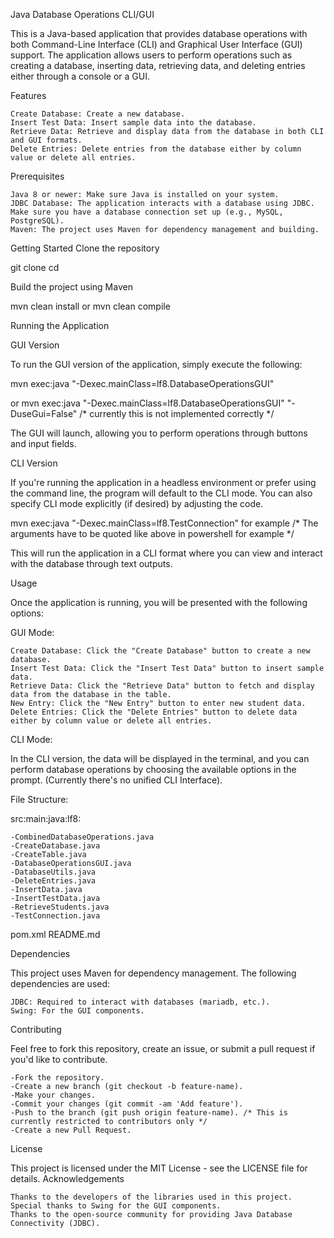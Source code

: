 Java Database Operations CLI/GUI

This is a Java-based application that provides database operations with both Command-Line Interface (CLI) and Graphical User Interface (GUI) support. The application allows users to perform operations such as creating a database, inserting data, retrieving data, and deleting entries either through a console or a GUI.

Features

    Create Database: Create a new database.
    Insert Test Data: Insert sample data into the database.
    Retrieve Data: Retrieve and display data from the database in both CLI and GUI formats.
    Delete Entries: Delete entries from the database either by column value or delete all entries.

Prerequisites

    Java 8 or newer: Make sure Java is installed on your system.
    JDBC Database: The application interacts with a database using JDBC. Make sure you have a database connection set up (e.g., MySQL, PostgreSQL).
    Maven: The project uses Maven for dependency management and building.

Getting Started
Clone the repository

git clone <repository-url>
cd <project-directory>

Build the project using Maven

mvn clean install or mvn clean compile

Running the Application

GUI Version

To run the GUI version of the application, simply execute the following:

mvn exec:java "-Dexec.mainClass=lf8.DatabaseOperationsGUI"

or mvn exec:java "-Dexec.mainClass=lf8.DatabaseOperationsGUI" "-DuseGui=False"
/* currently this is not implemented correctly */

The GUI will launch, allowing you to perform operations through buttons and input fields.


CLI Version

If you're running the application in a headless environment or prefer using the command line, the program will default to the CLI mode. You can also specify CLI mode explicitly (if desired) by adjusting the code.

mvn exec:java "-Dexec.mainClass=lf8.TestConnection" for example
/* The arguments have to be quoted like above in powershell for example */

This will run the application in a CLI format where you can view and interact with the database through text outputs.

Usage

Once the application is running, you will be presented with the following options:

GUI Mode:

    Create Database: Click the "Create Database" button to create a new database.
    Insert Test Data: Click the "Insert Test Data" button to insert sample data.
    Retrieve Data: Click the "Retrieve Data" button to fetch and display data from the database in the table.
    New Entry: Click the "New Entry" button to enter new student data.
    Delete Entries: Click the "Delete Entries" button to delete data either by column value or delete all entries.

CLI Mode:

In the CLI version, the data will be displayed in the terminal, and you can perform database operations by choosing the available options in the prompt. (Currently there's no unified CLI Interface).

File Structure:

src:main:java:lf8:

	-CombinedDatabaseOperations.java
	-CreateDatabase.java
	-CreateTable.java
	-DatabaseOperationsGUI.java
	-DatabaseUtils.java
	-DeleteEntries.java
	-InsertData.java
	-InsertTestData.java
	-RetrieveStudents.java
	-TestConnection.java

pom.xml
README.md

Dependencies

This project uses Maven for dependency management. The following dependencies are used:

    JDBC: Required to interact with databases (mariadb, etc.).
    Swing: For the GUI components.

Contributing

Feel free to fork this repository, create an issue, or submit a pull request if you'd like to contribute.

    -Fork the repository.
    -Create a new branch (git checkout -b feature-name).
    -Make your changes.
    -Commit your changes (git commit -am 'Add feature').
    -Push to the branch (git push origin feature-name). /* This is currently restricted to contributors only */
    -Create a new Pull Request.

License

This project is licensed under the MIT License - see the LICENSE file for details.
Acknowledgements

    Thanks to the developers of the libraries used in this project.
    Special thanks to Swing for the GUI components.
    Thanks to the open-source community for providing Java Database Connectivity (JDBC).
